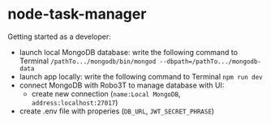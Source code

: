 # node-task-manager
Getting started as a developer:
- launch local MongoDB database: write the following command to Terminal `/pathTo.../mongodb/bin/mongod --dbpath=/pathTo.../mongodb-data`
- launch app locally: write the following command to Terminal `npm run dev`
- connect MongoDB with Robo3T to manage database with UI:
  - create new connection (`name:Local MongoDB`, `address:localhost:27017`)
- create .env file with properies (`DB_URL`, `JWT_SECRET_PHRASE`)
